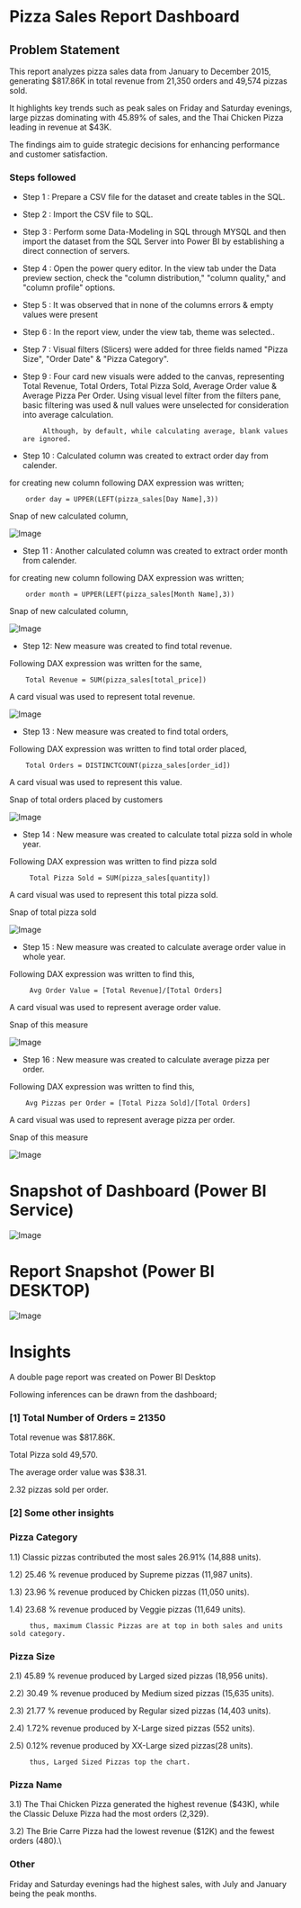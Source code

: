 
# Pizza Sales Report Dashboard


## Problem Statement

This report analyzes pizza sales data from January to December 2015, generating $817.86K in total revenue from 21,350 orders and 49,574 pizzas sold. 

It highlights key trends such as peak sales on Friday and Saturday evenings, large pizzas dominating with 45.89% of sales, and the Thai Chicken Pizza leading in revenue at $43K.

The findings aim to guide strategic decisions for enhancing performance and customer satisfaction.


### Steps followed 

- Step 1 : Prepare a CSV file for the dataset and create tables in the SQL.
- Step 2 : Import the CSV file to SQL.
- Step 3 : Perform some Data-Modeling in SQL through MYSQL and then import the dataset from the SQL Server into Power BI by establishing a direct connection of servers.
- Step 4 : Open the power query editor. In the view tab under the Data preview section, check the "column distribution," "column quality," and "column profile" options.
- Step 5 :  It was observed that in none of the columns errors & empty values were present 
- Step 6 : In the report view, under the view tab, theme was selected.. 
- Step 7 : Visual filters (Slicers) were added for three fields named "Pizza Size", "Order Date" & "Pizza Category".
- Step 9 : Four card new visuals were added to the canvas, representing Total Revenue, Total Orders, Total Pizza Sold, Average Order value & Average Pizza Per Order. 
           Using visual level filter from the filters pane, basic filtering was used & null values were unselected for consideration into average calculation.
           
           Although, by default, while calculating average, blank values are ignored.
 
- Step 10 : Calculated column was created to extract order day from calender.

for creating new column following DAX expression was written;
       
        order day = UPPER(LEFT(pizza_sales[Day Name],3))
        
Snap of new calculated column,

![Image](https://github.com/user-attachments/assets/d8789399-0465-4ba2-aad4-99a854a76492)


- Step 11 : Another calculated column was created to extract order month from calender.

for creating new column following DAX expression was written;

        order month = UPPER(LEFT(pizza_sales[Month Name],3))

Snap of new calculated column,

![Image](https://github.com/user-attachments/assets/12eb8394-8546-497c-97b8-0524703b98db)
        
- Step 12: New measure was created to find total revenue.

Following DAX expression was written for the same,
        
        Total Revenue = SUM(pizza_sales[total_price])       
A card visual was used to represent total revenue.

![Image](https://github.com/user-attachments/assets/e069e411-3b4a-40b4-85d7-50520bd58d5b)
        
 - Step 13 : New measure was created to find  total orders,
 
 Following DAX expression was written to find total order placed,
 
        Total Orders = DISTINCTCOUNT(pizza_sales[order_id])
 
 A card visual was used to represent this value.
 
 Snap of total orders placed by customers
 
![Image](https://github.com/user-attachments/assets/50d82d36-6f1d-4f03-984e-19436d3561a8)
 
 - Step 14 : New measure was created to calculate total pizza sold in whole year.
 
 Following DAX expression was written to find pizza sold
 
         Total Pizza Sold = SUM(pizza_sales[quantity])
    
 A card visual was used to represent this total pizza sold.
 
  Snap of total pizza sold 
 
 
![Image](https://github.com/user-attachments/assets/f4ea2d7e-cbe5-43c1-bc83-3e0a8ae90a4d)
 
 - Step 15 : New measure was created to calculate average order value in whole year.

  Following DAX expression was written to find this,
 
         Avg Order Value = [Total Revenue]/[Total Orders]

A card visual was used to represent average order value.
 
  Snap of this measure

  ![Image](https://github.com/user-attachments/assets/96eddfa9-31ee-40c1-8930-d5497a02b16e) 

   - Step 16 : New measure was created to calculate average pizza per order.

   Following DAX expression was written to find this,
 
        Avg Pizzas per Order = [Total Pizza Sold]/[Total Orders]

A card visual was used to represent average pizza per order.
 
  Snap of this measure

  ![Image](https://github.com/user-attachments/assets/2516f7dc-0ca0-4168-a1ff-cf61d6d43b01)
 
 


# Snapshot of Dashboard (Power BI Service)

![Image](https://github.com/user-attachments/assets/78ad00e2-bde2-4c27-b389-8413215c9107)


 
 # Report Snapshot (Power BI DESKTOP)

 
![Image](https://github.com/user-attachments/assets/0f1522c3-241b-47b4-8033-54a0df611bc8)


# Insights

A double page report was created on Power BI Desktop

Following inferences can be drawn from the dashboard;

### [1] Total Number of Orders = 21350

   Total revenue was $817.86K.

   Total Pizza sold 49,570.

   The average order value was $38.31.

   2.32 pizzas sold per order.



 ### [2] Some other insights
 
 ### Pizza Category
 
 1.1) Classic pizzas contributed the most sales 26.91% (14,888 units).
 
 1.2) 25.46 % revenue produced by Supreme pizzas (11,987 units).
 
 1.3) 23.96 % revenue produced by Chicken pizzas (11,050 units).

 1.4) 23.68 % revenue produced by Veggie pizzas (11,649 units).


 
         thus, maximum Classic Pizzas are at top in both sales and units sold category.
 
 ### Pizza Size
 
 2.1) 45.89 % revenue produced by Larged sized pizzas (18,956 units).
 
 2.2) 30.49 % revenue produced by Medium sized pizzas (15,635 units).
 
 2.3) 21.77 % revenue produced by Regular sized pizzas (14,403 units).

 2.4) 1.72% revenue produced by X-Large sized pizzas (552 units).

 2.5) 0.12% revenue produced by XX-Large sized pizzas(28 units).
 
         thus, Larged Sized Pizzas top the chart.         
### Pizza Name

3.1) The Thai Chicken Pizza generated the highest revenue ($43K), while the Classic Deluxe Pizza had the most orders (2,329).

3.2) The Brie Carre Pizza had the lowest revenue ($12K) and the fewest orders (480).\



### Other
Friday and Saturday evenings had the highest sales, with July and January being the peak months.
